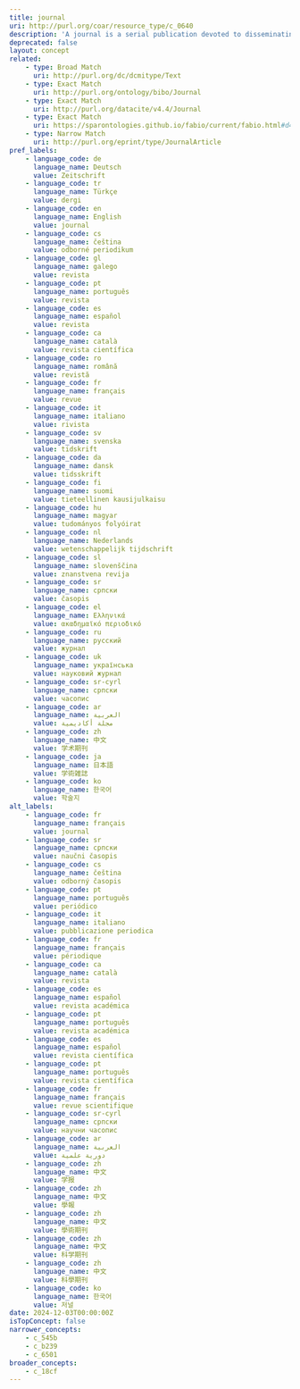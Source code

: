 ```yaml
---
title: journal
uri: http://purl.org/coar/resource_type/c_0640
description: 'A journal is a serial publication devoted to disseminating original research and current developments on a subject. (Adapted from ODLIS) [Source: http://dspacecris.eurocris.org/cris/classcerif/classcerif00422]'
deprecated: false
layout: concept
related:
    - type: Broad Match
      uri: http://purl.org/dc/dcmitype/Text
    - type: Exact Match
      uri: http://purl.org/ontology/bibo/Journal
    - type: Exact Match
      uri: http://purl.org/datacite/v4.4/Journal
    - type: Exact Match
      uri: https://sparontologies.github.io/fabio/current/fabio.html#d4e3613
    - type: Narrow Match
      uri: http://purl.org/eprint/type/JournalArticle
pref_labels:
    - language_code: de
      language_name: Deutsch
      value: Zeitschrift
    - language_code: tr
      language_name: Türkçe
      value: dergi
    - language_code: en
      language_name: English
      value: journal
    - language_code: cs
      language_name: čeština
      value: odborné periodikum
    - language_code: gl
      language_name: galego
      value: revista
    - language_code: pt
      language_name: português
      value: revista
    - language_code: es
      language_name: español
      value: revista
    - language_code: ca
      language_name: català
      value: revista científica
    - language_code: ro
      language_name: română
      value: revistă
    - language_code: fr
      language_name: français
      value: revue
    - language_code: it
      language_name: italiano
      value: rivista
    - language_code: sv
      language_name: svenska
      value: tidskrift
    - language_code: da
      language_name: dansk
      value: tidsskrift
    - language_code: fi
      language_name: suomi
      value: tieteellinen kausijulkaisu
    - language_code: hu
      language_name: magyar
      value: tudományos folyóirat
    - language_code: nl
      language_name: Nederlands
      value: wetenschappelijk tijdschrift
    - language_code: sl
      language_name: slovenščina
      value: znanstvena revija
    - language_code: sr
      language_name: српски
      value: časopis
    - language_code: el
      language_name: Ελληνικά
      value: ακαδημαϊκό περιοδικό
    - language_code: ru
      language_name: русский
      value: журнал
    - language_code: uk
      language_name: українська
      value: науковий журнал
    - language_code: sr-cyrl
      language_name: српски
      value: часопис
    - language_code: ar
      language_name: العربية
      value: مجلة أكاديمية
    - language_code: zh
      language_name: 中文
      value: 学术期刊
    - language_code: ja
      language_name: 日本語
      value: 学術雑誌
    - language_code: ko
      language_name: 한국어
      value: 학술지
alt_labels:
    - language_code: fr
      language_name: français
      value: journal
    - language_code: sr
      language_name: српски
      value: naučni časopis
    - language_code: cs
      language_name: čeština
      value: odborný časopis
    - language_code: pt
      language_name: português
      value: periódico
    - language_code: it
      language_name: italiano
      value: pubblicazione periodica
    - language_code: fr
      language_name: français
      value: périodique
    - language_code: ca
      language_name: català
      value: revista
    - language_code: es
      language_name: español
      value: revista académica
    - language_code: pt
      language_name: português
      value: revista académica
    - language_code: es
      language_name: español
      value: revista científica
    - language_code: pt
      language_name: português
      value: revista científica
    - language_code: fr
      language_name: français
      value: revue scientifique
    - language_code: sr-cyrl
      language_name: српски
      value: научни часопис
    - language_code: ar
      language_name: العربية
      value: دورية علمية
    - language_code: zh
      language_name: 中文
      value: 学报
    - language_code: zh
      language_name: 中文
      value: 學報
    - language_code: zh
      language_name: 中文
      value: 學術期刊
    - language_code: zh
      language_name: 中文
      value: 科学期刊
    - language_code: zh
      language_name: 中文
      value: 科學期刊
    - language_code: ko
      language_name: 한국어
      value: 저널
date: 2024-12-03T00:00:00Z
isTopConcept: false
narrower_concepts:
    - c_545b
    - c_b239
    - c_6501
broader_concepts:
    - c_18cf
---
```


